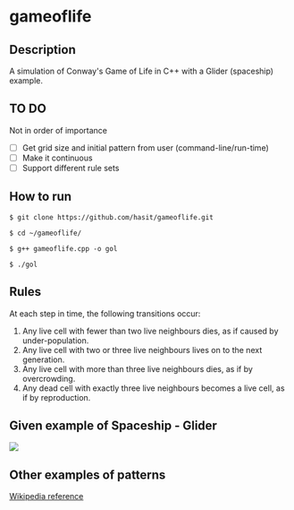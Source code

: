 gameoflife
==========

## Description ##
A simulation of Conway's Game of Life in C++ with a Glider (spaceship) example.

## TO DO ##
Not in order of importance
- [ ] Get grid size and initial pattern from user (command-line/run-time)
- [ ] Make it continuous
- [ ] Support different rule sets

## How to run ##
```
$ git clone https://github.com/hasit/gameoflife.git
```

```
$ cd ~/gameoflife/
```

```
$ g++ gameoflife.cpp -o gol
```

```
$ ./gol
```

## Rules ##
At each step in time, the following transitions occur:

1. Any live cell with fewer than two live neighbours dies, as if caused by under-population.
2. Any live cell with two or three live neighbours lives on to the next generation.
3. Any live cell with more than three live neighbours dies, as if by overcrowding.
4. Any dead cell with exactly three live neighbours becomes a live cell, as if by reproduction.

## Given example of Spaceship - Glider ##
<img src="http://upload.wikimedia.org/wikipedia/commons/f/f2/Game_of_life_animated_glider.gif" />

## Other examples of patterns ##
[Wikipedia reference](http://en.wikipedia.org/wiki/Conway%27s_Game_of_Life#Examples_of_patterns)
